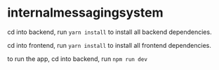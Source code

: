 # internalmessagingsystem

cd into backend, run `yarn install` to install all backend dependencies.

cd into frontend, run `yarn install` to install all frontend dependencies.

to run the app, cd into backend, run `npm run dev`
